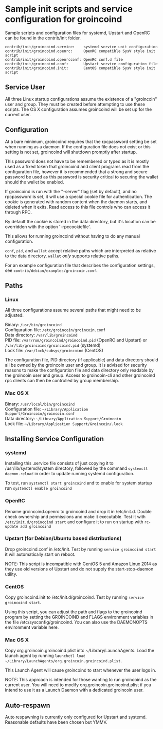 Sample init scripts and service configuration for groincoind
==========================================================

Sample scripts and configuration files for systemd, Upstart and OpenRC
can be found in the contrib/init folder.

    contrib/init/groincoind.service:    systemd service unit configuration
    contrib/init/groincoind.openrc:     OpenRC compatible SysV style init script
    contrib/init/groincoind.openrcconf: OpenRC conf.d file
    contrib/init/groincoind.conf:       Upstart service configuration file
    contrib/init/groincoind.init:       CentOS compatible SysV style init script

Service User
---------------------------------

All three Linux startup configurations assume the existence of a "groincoin" user
and group.  They must be created before attempting to use these scripts.
The OS X configuration assumes groincoind will be set up for the current user.

Configuration
---------------------------------

At a bare minimum, groincoind requires that the rpcpassword setting be set
when running as a daemon.  If the configuration file does not exist or this
setting is not set, groincoind will shutdown promptly after startup.

This password does not have to be remembered or typed as it is mostly used
as a fixed token that groincoind and client programs read from the configuration
file, however it is recommended that a strong and secure password be used
as this password is security critical to securing the wallet should the
wallet be enabled.

If groincoind is run with the "-server" flag (set by default), and no rpcpassword is set,
it will use a special cookie file for authentication. The cookie is generated with random
content when the daemon starts, and deleted when it exits. Read access to this file
controls who can access it through RPC.

By default the cookie is stored in the data directory, but it's location can be overridden
with the option '-rpccookiefile'.

This allows for running groincoind without having to do any manual configuration.

`conf`, `pid`, and `wallet` accept relative paths which are interpreted as
relative to the data directory. `wallet` *only* supports relative paths.

For an example configuration file that describes the configuration settings,
see `contrib/debian/examples/groincoin.conf`.

Paths
---------------------------------

### Linux

All three configurations assume several paths that might need to be adjusted.

Binary:              `/usr/bin/groincoind`  
Configuration file:  `/etc/groincoin/groincoin.conf`  
Data directory:      `/var/lib/groincoind`  
PID file:            `/var/run/groincoind/groincoind.pid` (OpenRC and Upstart) or `/var/lib/groincoind/groincoind.pid` (systemd)  
Lock file:           `/var/lock/subsys/groincoind` (CentOS)  

The configuration file, PID directory (if applicable) and data directory
should all be owned by the groincoin user and group.  It is advised for security
reasons to make the configuration file and data directory only readable by the
groincoin user and group.  Access to groincoin-cli and other groincoind rpc clients
can then be controlled by group membership.

### Mac OS X

Binary:              `/usr/local/bin/groincoind`  
Configuration file:  `~/Library/Application Support/Groincoin/groincoin.conf`  
Data directory:      `~/Library/Application Support/Groincoin`  
Lock file:           `~/Library/Application Support/Groincoin/.lock`  

Installing Service Configuration
-----------------------------------

### systemd

Installing this .service file consists of just copying it to
/usr/lib/systemd/system directory, followed by the command
`systemctl daemon-reload` in order to update running systemd configuration.

To test, run `systemctl start groincoind` and to enable for system startup run
`systemctl enable groincoind`

### OpenRC

Rename groincoind.openrc to groincoind and drop it in /etc/init.d.  Double
check ownership and permissions and make it executable.  Test it with
`/etc/init.d/groincoind start` and configure it to run on startup with
`rc-update add groincoind`

### Upstart (for Debian/Ubuntu based distributions)

Drop groincoind.conf in /etc/init.  Test by running `service groincoind start`
it will automatically start on reboot.

NOTE: This script is incompatible with CentOS 5 and Amazon Linux 2014 as they
use old versions of Upstart and do not supply the start-stop-daemon utility.

### CentOS

Copy groincoind.init to /etc/init.d/groincoind. Test by running `service groincoind start`.

Using this script, you can adjust the path and flags to the groincoind program by
setting the GROINCOIND and FLAGS environment variables in the file
/etc/sysconfig/groincoind. You can also use the DAEMONOPTS environment variable here.

### Mac OS X

Copy org.groincoin.groincoind.plist into ~/Library/LaunchAgents. Load the launch agent by
running `launchctl load ~/Library/LaunchAgents/org.groincoin.groincoind.plist`.

This Launch Agent will cause groincoind to start whenever the user logs in.

NOTE: This approach is intended for those wanting to run groincoind as the current user.
You will need to modify org.groincoin.groincoind.plist if you intend to use it as a
Launch Daemon with a dedicated groincoin user.

Auto-respawn
-----------------------------------

Auto respawning is currently only configured for Upstart and systemd.
Reasonable defaults have been chosen but YMMV.
